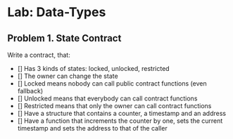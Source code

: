 # Lab: Data-Types

## Problem 1. State Contract

Write a contract, that:
 - [] Has 3 kinds of states: locked, unlocked, restricted
 - [] The owner can change the state
 - [] Locked means nobody can call public contract functions (even fallback)
 - [] Unlocked means that everybody can call contract functions
 - [] Restricted means that only the owner can call contract functions
 - [] Have a structure that contains a counter, a timestamp and an address
 - [] Have a function that increments the counter by one, sets the current timestamp
 and sets the address to that of the caller